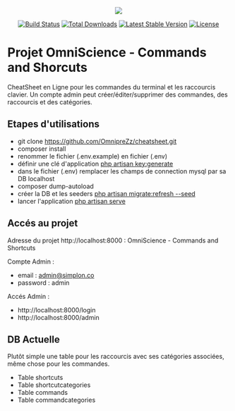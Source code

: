 <p align="center"><img src="https://laravel.com/assets/img/components/logo-laravel.svg"></p>

<p align="center">
<a href="https://travis-ci.org/laravel/framework"><img src="https://travis-ci.org/laravel/framework.svg" alt="Build Status"></a>
<a href="https://packagist.org/packages/laravel/framework"><img src="https://poser.pugx.org/laravel/framework/d/total.svg" alt="Total Downloads"></a>
<a href="https://packagist.org/packages/laravel/framework"><img src="https://poser.pugx.org/laravel/framework/v/stable.svg" alt="Latest Stable Version"></a>
<a href="https://packagist.org/packages/laravel/framework"><img src="https://poser.pugx.org/laravel/framework/license.svg" alt="License"></a>
</p>

# Projet OmniScience - Commands and Shorcuts

CheatSheet en Ligne pour les commandes du terminal et les raccourcis clavier. Un compte admin peut créer/éditer/supprimer des commandes, des raccourcis et des catégories.



## Etapes d'utilisations

- git clone https://github.com/OmnipreZz/cheatsheet.git
- composer install
- renommer le fichier (.env.example) en fichier (.env)
- définir une clé d'application [php artisan key:generate](https://laravel.com/docs/5.7/installation#configuration)
- dans le fichier (.env) remplacer les champs de connection mysql par sa DB localhost
- composer dump-autoload
- créer la DB et les seeders [php artisan migrate:refresh --seed](https://laravel.com/docs/5.7/migrations)
- lancer l'application [php artisan serve](https://laravel.com/docs/5.7/installation#configuration)



## Accés au projet

Adresse du projet http://localhost:8000 : OmniScience - Commands and Shortcuts

Compte Admin :

- email : admin@simplon.co
- password : admin

Accés Admin : 

- http://localhost:8000/login
- http://localhost:8000/admin



## DB Actuelle

Plutôt simple une table pour les raccourcis avec ses catégories associées, même chose pour les commandes.

- Table shortcuts
- Table shortcutcategories
- Table commands
- Table commandcategories
